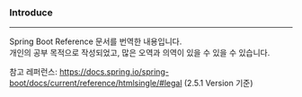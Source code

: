 ### **Introduce**     

---
Spring Boot Reference 문서를 번역한 내용입니다.      
개인의 공부 목적으로 작성되었고, 많은 오역과 의역이 있을 수 있을 수 있습니다.         

참고 레퍼런스: https://docs.spring.io/spring-boot/docs/current/reference/htmlsingle/#legal (2.5.1 Version 기준)